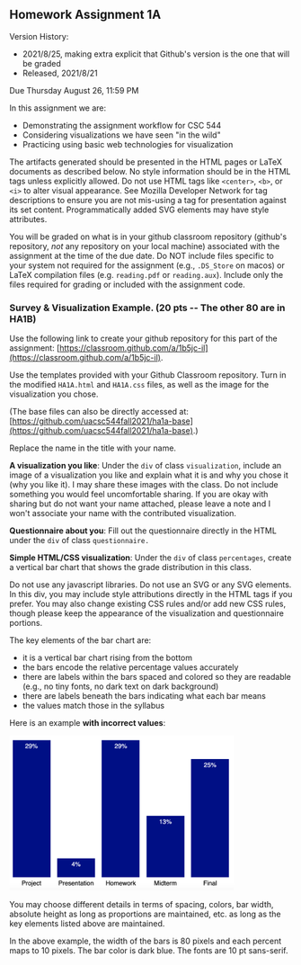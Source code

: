 ## Homework Assignment 1A

Version History: 

- 2021/8/25, making extra explicit that Github's version is the one that will be graded
- Released, 2021/8/21

Due Thursday August 26, 11:59 PM


In this assignment we are:

- Demonstrating the assignment workflow for CSC 544
- Considering visualizations we have seen "in the wild"
- Practicing using basic web technologies for visualization

The artifacts generated should be presented in the HTML pages or LaTeX
documents as described below. No style information should be in the HTML tags
unless explicitly allowed. Do not use HTML tags like `<center>`, `<b>`, or
`<i>` to alter visual appearance. See Mozilla Developer Network for tag
descriptions to ensure you are not mis-using a tag for presentation against
its set content. Programmatically added SVG elements may have style
attributes.

You will be graded on what is in your github classroom repository (github's repository, *not* any repository on your local machine) associated
with the assignment at the time of the due date. Do NOT include files specific
to your system not required for the assignment (e.g., `.DS_Store` on macos) or
LaTeX compilation files (e.g. `reading.pdf` or `reading.aux`). Include only
the files required for grading or included with the assignment code.


### Survey & Visualization Example. (20 pts  -- The other 80 are in HA1B) 

Use the following link to create your github repository for this part of the
assignment: [https://classroom.github.com/a/1b5jc-il](https://classroom.github.com/a/1b5jc-il).


Use the templates provided with your Github Classroom repository. Turn in the
modified `HA1A.html` and `HA1A.css` files, as well as the image for the
visualization you chose.

(The base files can also be directly accessed at:
[https://github.com/uacsc544fall2021/ha1a-base](https://github.com/uacsc544fall2021/ha1a-base).)

Replace the name in the title with your name.

**A visualization you like**: Under the `div` of class `visualization`,
include an image of a visualization you like and explain what it is and why
you chose it (why you like it). I may share these images with the class. Do
not include something you would feel uncomfortable sharing. If you are okay
with sharing but do not want your name attached, please leave a note and I
won't associate your name with the contributed visualization. 

**Questionnaire about you**: Fill out the questionnaire directly in the HTML
under the `div` of class `questionnaire.` 

**Simple HTML/CSS visualization**: Under the `div` of class `percentages`,
create a vertical bar chart that shows the grade distribution in this
class. 

Do not use any javascript libraries. Do not use an SVG or any SVG elements. In
this div, you may include style attributions directly in the HTML tags if you
prefer. You may also change existing CSS rules and/or add new CSS rules,
though please keep the appearance of the visualization and questionnaire
portions.

The key elements of the bar chart are:

- it is a vertical bar chart rising from the bottom
- the bars encode the relative percentage values accurately
- there are labels within the bars spaced and colored so they are readable
  (e.g., no tiny fonts, no dark text on dark background)
- there are labels beneath the bars indicating what each bar means
- the values match those in the syllabus

Here is an example **with incorrect values**:

<img src="images/544-HA1A-Bars.png" width=400>

You may choose different details in terms of spacing, colors, bar width,
absolute height as long as proportions are maintained, etc. as long as the key
elements listed above are maintained.

In the above example, the width of the bars is 80 pixels and each percent maps
to 10 pixels. The bar color is dark blue. The fonts are 10 pt sans-serif.





